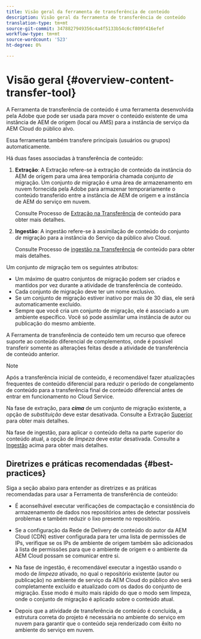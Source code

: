 ```yaml
---
title: Visão geral da ferramenta de transferência de conteúdo
description: Visão geral da ferramenta de transferência de conteúdo
translation-type: tm+mt
source-git-commit: 3478827949356c4a4f5133b54c6cf809f416efef
workflow-type: tm+mt
source-wordcount: '523'
ht-degree: 0%

---
```



# Visão geral {#overview-content-transfer-tool}

A Ferramenta de transferência de conteúdo é uma ferramenta desenvolvida pela Adobe que pode ser usada para mover o conteúdo existente de uma instância de AEM de origem (local ou AMS) para a instância de serviço da AEM Cloud do público alvo.

Essa ferramenta também transfere principais (usuários ou grupos) automaticamente.

Há duas fases associadas à transferência de conteúdo:

1. **Extração**:  A Extração refere-se à extração de conteúdo da instância do AEM de origem para uma área temporária chamada conjunto *de* migração. Um conjunto *de* migração é uma área de armazenamento em nuvem fornecida pela Adobe para armazenar temporariamente o conteúdo transferido entre a instância de AEM de origem e a instância de AEM do serviço em nuvem.

   Consulte Processo de [Extração na Transferência](/help/move-to-cloud-service/content-transfer-tool/using-content-transfer-tool.md#extraction-process) de conteúdo para obter mais detalhes.

2. **Ingestão**: A ingestão refere-se à assimilação de conteúdo do conjunto *de* migração para a instância do Serviço da público alvo Cloud.

   Consulte Processo de [ingestão na Transferência](/help/move-to-cloud-service/content-transfer-tool/using-content-transfer-tool.md#ingestion-process) de conteúdo para obter mais detalhes.

Um conjunto *de* migração tem os seguintes atributos:

* Um máximo de quatro conjuntos de migração podem ser criados e mantidos por vez durante a atividade de transferência de conteúdo.
* Cada conjunto de migração deve ter um nome exclusivo.
* Se um conjunto de migração estiver inativo por mais de 30 dias, ele será automaticamente excluído.
* Sempre que você cria um conjunto de migração, ele é associado a um ambiente específico. Você só pode assimilar uma instância de autor ou publicação do mesmo ambiente.

A Ferramenta de transferência de conteúdo tem um recurso que oferece suporte ao conteúdo diferencial de complementos, onde é possível transferir somente as alterações feitas desde a atividade de transferência de conteúdo anterior.

>[!NOTE]
> Após a transferência inicial de conteúdo, é recomendável fazer atualizações frequentes de conteúdo diferencial para reduzir o período de congelamento de conteúdo para a transferência final de conteúdo diferencial antes de entrar em funcionamento no Cloud Service.

Na fase de extração, para ***cima*** de um conjunto de migração existente, a opção de *substituição* deve estar desativada. Consulte a Extração [Superior](/help/move-to-cloud-service/content-transfer-tool/using-content-transfer-tool.md#top-up-extraction-process) para obter mais detalhes.

Na fase de ingestão, para aplicar o conteúdo delta na parte superior do conteúdo atual, a opção de *limpeza* deve estar desativada. Consulte a [Ingestão](/help/move-to-cloud-service/content-transfer-tool/using-content-transfer-tool.md#top-up-ingestion-process) acima para obter mais detalhes.


## Diretrizes e práticas recomendadas {#best-practices}

Siga a seção abaixo para entender as diretrizes e as práticas recomendadas para usar a Ferramenta de transferência de conteúdo:

* É aconselhável executar verificações de compactação e consistência do armazenamento de dados nos repositórios antes de detectar possíveis problemas e também reduzir o lixo presente no repositório.

* Se a configuração da Rede de Delivery de conteúdo do autor da AEM Cloud (CDN) estiver configurada para ter uma lista de permissões de IPs, verifique se os IPs de ambiente de origem também são adicionados à lista de permissões para que o ambiente de origem e o ambiente da AEM Cloud possam se comunicar entre si.

* Na fase de ingestão, é recomendável executar a ingestão usando o modo de *limpeza* ativado, no qual o repositório existente (autor ou publicação) no ambiente de serviço da AEM Cloud do público alvo será completamente excluído e atualizado com os dados do conjunto de migração. Esse modo é muito mais rápido do que o modo sem limpeza, onde o conjunto de migração é aplicado sobre o conteúdo atual.

* Depois que a atividade de transferência de conteúdo é concluída, a estrutura correta do projeto é necessária no ambiente do serviço em nuvem para garantir que o conteúdo seja renderizado com êxito no ambiente do serviço em nuvem.